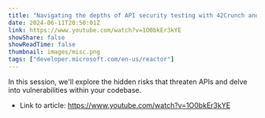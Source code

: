 ```yaml
---
title: "Navigating the depths of API security testing with 42Crunch and Microsoft"
date: 2024-06-11T20:50:01Z
link: https://www.youtube.com/watch?v=1O0bkEr3kYE
showShare: false
showReadTime: false
thumbnail: images/misc.png
tags: ["developer.microsoft.com/en-us/reactor"]
---
```

In this session, we'll explore the hidden risks that threaten APIs and delve into vulnerabilities within your codebase.

- Link to article: https://www.youtube.com/watch?v=1O0bkEr3kYE